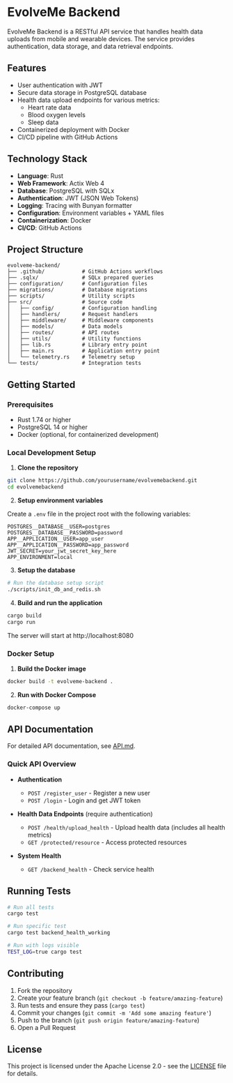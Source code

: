 # EvolveMe Backend

EvolveMe Backend is a RESTful API service that handles health data uploads from mobile and wearable devices. The service provides authentication, data storage, and data retrieval endpoints.

## Features

- User authentication with JWT
- Secure data storage in PostgreSQL database
- Health data upload endpoints for various metrics:
  - Heart rate data
  - Blood oxygen levels
  - Sleep data
- Containerized deployment with Docker
- CI/CD pipeline with GitHub Actions

## Technology Stack

- **Language**: Rust
- **Web Framework**: Actix Web 4
- **Database**: PostgreSQL with SQLx
- **Authentication**: JWT (JSON Web Tokens)
- **Logging**: Tracing with Bunyan formatter
- **Configuration**: Environment variables + YAML files
- **Containerization**: Docker
- **CI/CD**: GitHub Actions

## Project Structure

```
evolveme-backend/
├── .github/            # GitHub Actions workflows
├── .sqlx/              # SQLx prepared queries
├── configuration/      # Configuration files
├── migrations/         # Database migrations
├── scripts/            # Utility scripts
├── src/                # Source code
│   ├── config/         # Configuration handling
│   ├── handlers/       # Request handlers
│   ├── middleware/     # Middleware components
│   ├── models/         # Data models
│   ├── routes/         # API routes
│   ├── utils/          # Utility functions
│   ├── lib.rs          # Library entry point
│   ├── main.rs         # Application entry point
│   └── telemetry.rs    # Telemetry setup
└── tests/              # Integration tests
```

## Getting Started

### Prerequisites

- Rust 1.74 or higher
- PostgreSQL 14 or higher
- Docker (optional, for containerized development)

### Local Development Setup

1. **Clone the repository**

```bash
git clone https://github.com/yourusername/evolvemebackend.git
cd evolvemebackend
```

2. **Setup environment variables**

Create a `.env` file in the project root with the following variables:

```
POSTGRES__DATABASE__USER=postgres
POSTGRES__DATABASE__PASSWORD=password
APP__APPLICATION__USER=app_user
APP__APPLICATION__PASSWORD=app_password
JWT_SECRET=your_jwt_secret_key_here
APP_ENVIRONMENT=local
```

3. **Setup the database**

```bash
# Run the database setup script
./scripts/init_db_and_redis.sh
```

4. **Build and run the application**

```bash
cargo build
cargo run
```

The server will start at http://localhost:8080

### Docker Setup

1. **Build the Docker image**

```bash
docker build -t evolveme-backend .
```

2. **Run with Docker Compose**

```bash
docker-compose up
```

## API Documentation

For detailed API documentation, see [API.md](API.md).

### Quick API Overview

- **Authentication**
  - `POST /register_user` - Register a new user
  - `POST /login` - Login and get JWT token

- **Health Data Endpoints** (require authentication)
  - `POST /health/upload_health` - Upload health data (includes all health metrics)
  - `GET /protected/resource` - Access protected resources

- **System Health**
  - `GET /backend_health` - Check service health

## Running Tests

```bash
# Run all tests
cargo test

# Run specific test
cargo test backend_health_working

# Run with logs visible
TEST_LOG=true cargo test
```

## Contributing

1. Fork the repository
2. Create your feature branch (`git checkout -b feature/amazing-feature`)
3. Run tests and ensure they pass (`cargo test`)
4. Commit your changes (`git commit -m 'Add some amazing feature'`)
5. Push to the branch (`git push origin feature/amazing-feature`)
6. Open a Pull Request

## License

This project is licensed under the Apache License 2.0 - see the [LICENSE](LICENSE) file for details.